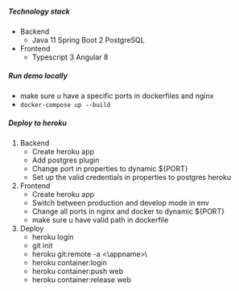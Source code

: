 ##### Technology stack
- Backend
  - Java 11 Spring Boot 2 PostgreSQL
- Frontend
  - Typescript 3 Angular 8

##### Run demo locally
- make sure u have a specific ports in dockerfiles and nginx
- `docker-compose up --build`

##### Deploy to heroku
1. Backend
    - Create heroku app
    - Add postgres plugin
    - Change port in properties to dynamic ${PORT}
    - Set up the valid credentials in properties to postgres heroku
2. Frontend
    - Create heroku app
    - Switch between production and develop mode in env
    - Change all ports in nginx and docker to dynamic ${PORT}
    - make sure u have valid path in dockerfile
3. Deploy
    - heroku login
    - git init
    - heroku git:remote -a <\appname>\
    - heroku container:login
    - heroku container:push web
    - heroku container:release web
